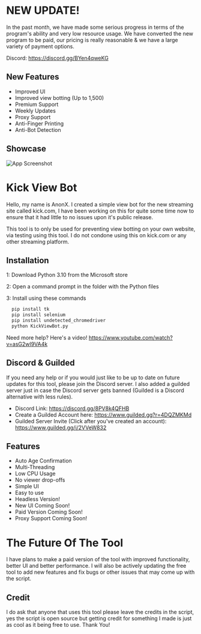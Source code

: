 # NEW UPDATE!
In the past month, we have made some serious progress in terms of the program's ability and very low resource usage. We have converted the new program to be paid, our pricing is really reasonable & we have a large variety of payment options.

Discord: https://discord.gg/BYen4qweKG

## New Features

- Improved UI
- Improved view botting (Up to 1,500)
- Premium Support
- Weekly Updates
- Proxy Support
- Anti-Finger Printing
- Anti-Bot Detection


## Showcase

![App Screenshot](https://kvb.gg/wp-content/uploads/2023/07/Kick.com_bot_v1_3m5GPjPPef.gif)




# Kick View Bot

Hello, my name is AnonX. I created a simple view bot for the new streaming site called kick.com, I have been working on this for quite some time now to ensure that it had little to no issues upon it's public release.

This tool is to only be used for preventing view botting on your own website, via testing using this tool. I do not condone using this on kick.com or any other streaming platform.

## Installation

1: Download Python 3.10 from the Microsoft store

2: Open a command prompt in the folder with the Python files

3: Install using these commands

```bash
  pip install tk
  pip install selenium
  pip install undetected_chromedriver
  python KickViewBot.py

```

Need more help? Here's a video! https://www.youtube.com/watch?v=asG2wI9VA4k

## Discord & Guilded
If you need any help or if you would just like to be up to date on future updates for this tool, please join the Discord server. I also added a guilded server just in case the Discord server gets banned (Guilded is a Discord alternative with less rules).

- Discord Link: https://discord.gg/8PV8k4QFHB
- Create a Guilded Account here: https://www.guilded.gg?r=4DQZMKMd
- Guilded Server Invite (Click after you've created an account): https://www.guilded.gg/i/2VVeW832

## Features

- Auto Age Confirmation
- Multi-Threading
- Low CPU Usage
- No viewer drop-offs
- Simple UI
- Easy to use
- Headless Version!
- New UI Coming Soon!
- Paid Version Coming Soon!
- Proxy Support Coming Soon!

# The Future Of The Tool
I have plans to make a paid version of the tool with improved functionality, better UI and better performance. I will also be actively updating the free tool to add new features and fix bugs or other issues that may come up with the script.
    
## Credit
I do ask that anyone that uses this tool please leave the credits in the script, yes the script is open source but getting credit for something I made is just as cool as it being free to use. Thank You!
